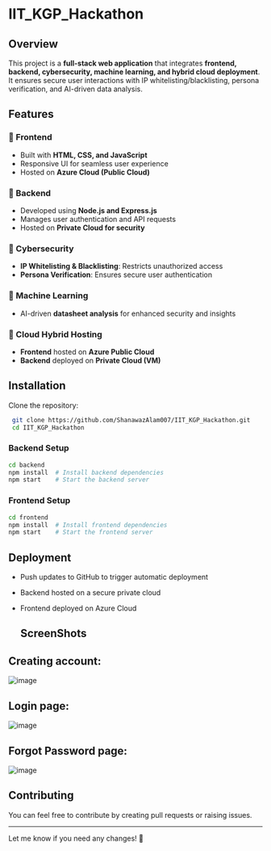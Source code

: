 # IIT_KGP_Hackathon
## Overview
This project is a **full-stack web application** that integrates **frontend, backend, cybersecurity, machine learning, and hybrid cloud deployment**. It ensures secure user interactions with IP whitelisting/blacklisting, persona verification, and AI-driven data analysis.

## Features
### 🔹 Frontend
- Built with **HTML, CSS, and JavaScript**
- Responsive UI for seamless user experience
- Hosted on **Azure Cloud (Public Cloud)**

### 🔹 Backend
- Developed using **Node.js and Express.js**
- Manages user authentication and API requests
- Hosted on **Private Cloud for security**

### 🔹 Cybersecurity
- **IP Whitelisting & Blacklisting**: Restricts unauthorized access
- **Persona Verification**: Ensures secure user authentication

### 🔹 Machine Learning
- AI-driven **datasheet analysis** for enhanced security and insights

### 🔹 Cloud Hybrid Hosting
- **Frontend** hosted on **Azure Public Cloud**
- **Backend** deployed on **Private Cloud (VM)**

## Installation
Clone the repository:
```sh
 git clone https://github.com/ShanawazAlam007/IIT_KGP_Hackathon.git
 cd IIT_KGP_Hackathon
```

### Backend Setup
```sh
cd backend
npm install  # Install backend dependencies
npm start    # Start the backend server
```

### Frontend Setup
```sh
cd frontend
npm install  # Install frontend dependencies
npm start    # Start the frontend server
```

## Deployment
- Push updates to GitHub to trigger automatic deployment
- Backend hosted on a secure private cloud
- Frontend deployed on Azure Cloud

  ## ScreenShots
  
## Creating account:
![image](https://github.com/user-attachments/assets/e645bcdd-5c51-43a2-9639-9c9c2d62c526)

## Login page:
![image](https://github.com/user-attachments/assets/d27994a9-f85a-4b22-b6f5-c6202ec5835d)

## Forgot Password page:
![image](https://github.com/user-attachments/assets/5007a12b-afc9-464d-94be-e48febabf54c)

## Contributing
You can feel free to contribute by creating pull requests or raising issues.

---
Let me know if you need any changes! 🚀
